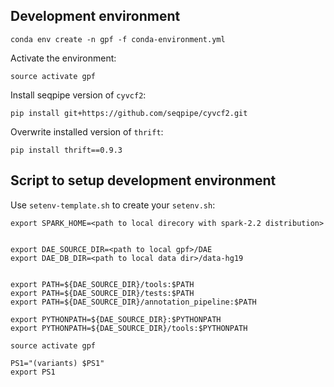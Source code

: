 

## Development environment

```
conda env create -n gpf -f conda-environment.yml
```

Activate the environment:
```
source activate gpf
```

Install seqpipe version of `cyvcf2`:
```
pip install git+https://github.com/seqpipe/cyvcf2.git
```

Overwrite installed version of `thrift`:

```
pip install thrift==0.9.3
```



## Script to setup development environment

Use `setenv-template.sh` to create your `setenv.sh`:

```
export SPARK_HOME=<path to local direcory with spark-2.2 distribution>


export DAE_SOURCE_DIR=<path to local gpf>/DAE
export DAE_DB_DIR=<path to local data dir>/data-hg19


export PATH=${DAE_SOURCE_DIR}/tools:$PATH
export PATH=${DAE_SOURCE_DIR}/tests:$PATH
export PATH=${DAE_SOURCE_DIR}/annotation_pipeline:$PATH

export PYTHONPATH=${DAE_SOURCE_DIR}:$PYTHONPATH
export PYTHONPATH=${DAE_SOURCE_DIR}/tools:$PYTHONPATH

source activate gpf

PS1="(variants) $PS1"
export PS1
```